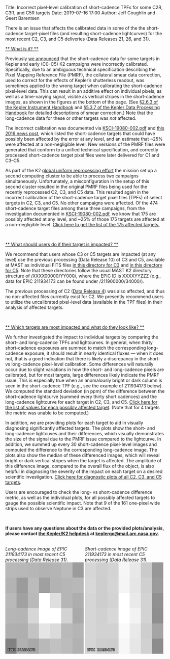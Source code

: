 Title: Incorrect pixel-level calibration of short-cadence TPFs for some C2R, C3R, and C5R targets
Date: 2019-07-16 17:00
Author: Jeff Coughlin and Geert Barentsen

There is an issue that affects the calibrated data in some of the the short-cadence target-pixel files (and resulting short-cadence lightcurves) for the most recent C2, C3, and C5 deliveries (Data Releases 21, 26, and 31).

<u> ** What is it? ** </u>

Previously [we announced](problem-with-kepler-and-k2-short-cadence-pixel-calibration.html) that the short-cadence data for some targets in Kepler and early (C0&ndash;C5) K2 campaigns were incorrectly calibrated. Specifically, due to an ambiguous technical specification describing the Pixel Mapping Reference File (PMRF), the collateral smear data correction, used to correct for the effects of Kepler’s shutterless readout, was sometimes applied to the wrong target when calibrating the short-cadence pixel-level data. This can result in an additive effect on individual pixels, as well as a time-varying signal, visible as vertical stripes in the short-cadence images, as shown in the figures at the bottom of the page. (See [§2.6.3 of the Kepler Instrument Handbook](https://archive.stsci.edu/files/live/sites/mast/files/home/missions-and-data/kepler/_documents/KSCI-19033-002-instrument-hb.pdf#page=25) and [§5.3.7 of the Kepler Data Processing Handbook](https://archive.stsci.edu/files/live/sites/mast/files/home/missions-and-data/kepler/_documents/KSCI-19081-002-KDPH.pdf#page=120) for detailed descriptions of smear correction.) Note that the long-cadence data for these or other targets was *not* affected.

The incorrect calibration was documented via [KSCI-19080-002.pdf](data/documentation/KSCI-19080-002.pdf) and [this 2016 news post](problem-with-kepler-and-k2-short-cadence-pixel-calibration.html), which listed the short-cadence targets that could have possibly been affected by the error at any level, and an estimate that ~25% were affected at a non-negligible level. New versions of the PMRF files were generated that conform to a unified technical specification, and correctly processed short-cadence target pixel files were later delivered for C1 and C3&ndash;C5.

As part of the K2 [global uniform reprocessing effort](k2-uniform-global-reprocessing-underway.html) the mission set up a second computing cluster to be able to process two campaigns simultaneously. Unfortunately, a misconfiguration in the setup of this second cluster resulted in the original PMRF files being used for the recently reprocessed C2, C3, and C5 data. This resulted again in the incorrect calibration of the short-cadence target pixel files (TPFs) of select targets in C2, C3, and C5. No other campaigns were affected. Of the 474 short-cadence target files among these three campaigns, from the investigation documented in [KSCI-19080-002.pdf](data/documentation/KSCI-19080-002.pdf), we know that 175 are possibly affected at any level, and ~25% of those 175 targets are affected at a non-negligible level. [Click here to get the list of the 175 affected targets.](/data/documentation/k2_reproc_c2_c3_c5_bad_short_cadence_target_list.csv)

<br>

<u> ** What should users do if their target is impacted? ** </u>

We recommend that users whose C3 or C5 targets are impacted (at any level) use the previous processing (Data Release 10) of C3 and C5, available at MAST as individual FITS files [in this directory for C3](https://archive.stsci.edu/missions/k2/target_pixel_files/old_release_bundles/c3/c3_old_release_files/) and [in this directory for C5](https://archive.stsci.edu/missions/k2/target_pixel_files/old_release_bundles/c5/c5_old_release_files/). Note that these directories follow the usual MAST K2 directory structure of /XXXX00000/YY000/, where the EPIC ID is XXXXYYZZZ (e.g., data for EPIC 211934173 can be found under /211900000/34000/).

The previous processing of C2 (<a href="k2-pipeline-release-notes.html#data-release-4">Data Release 4</a>) was also affected, and thus no non-affected files currently exist for C2. We presently recommend users to utilize the uncalibrated pixel-level data (available in the TPF files) in their analysis of affected targets.

<br>

<u> ** Which targets are most impacted and what do they look like? ** </u>

We further investigated the impact to individual targets by comparing the short- and long-cadence TPFs and lightcurves. In general, when thirty short-cadence exposures are summed to match the corresponding long-cadence exposure, it should result in nearly identical fluxes &mdash; when it does not, that is a good indication that there is likely a discrepancy in the short- vs long-cadence pixel-level calibration. Some differences will naturally occur due to slight variations in how the short- and long-cadence pixels are calibrated, but for most targets, large differences likely indicate the PMRF issue. This is especially true when an anomalously bright or dark column is seen in the short-cadence TPF (e.g., see the example of 211934173 below). We computed the standard deviation (in ppm) of the difference between the short-cadence lightcurve (summed every thirty short cadences) and the long-cadence lightcurve for each target in C2, C3, and C5. [Click here for the list of values for each possibly affected target](/data/documentation/k2_reproc_c2_c3_c5_short_long_lightcurve_diff_std.csv). (Note that for 4 targets the metric was unable to be computed.)

In addition, we are providing plots for each target to aid in visually diagnosing significantly affected targets. The plots show the short- and long-cadence lightcuves and their differences, which visually demonstrates the size of the signal due to the PMRF issue compared to the lightcurve. In addition, we summed up every 30 short-cadence pixel-level images and computed the difference to the corresponding long-cadence image. The plots also show the median of these differenced images, which will reveal bright or dark vertical stripes when the target is affected. The amplitude of this difference image, compared to the overall flux of the object, is also helpful in diagnosing the severity of the impact on each target on a desired scientific investigation. [Click here for diagnostic plots of all C2, C3, and C5 targets](/images/news/pmrf/).

Users are encouraged to check the long- vs short-cadence difference metric, as well as the individual plots, for all possibly affected targets to gauge the possible scientific impact. Note that 9 of the 161 one-pixel wide strips used to observe Neptune in C3 are affected.

<br>

**If users have any questions about the data or the provided plots/analysis, please contact [the Kepler/K2 helpdesk](https://keplerscience.arc.nasa.gov/helpdesk.html) at <keplergo@mail.arc.nasa.gov>.**

<br>

<div class="thumbnail" style="width: 49%;display: inline-block;">
<div class="caption">
<i>Long-cadence image of EPIC 211934173 in most recent C5 processing (Data Release 31).</i>
<a href="images/news/epic211934173-lc.png">
<img src="images/news/epic211934173-lc.png" class="img-responsive" alt="EPIC 211934173 long-cadence image">
</a>
</div>
</div>

<div class="thumbnail" style="width: 49%;display: inline-block;">
<div class="caption">
<i>Short-cadence image of EPIC 211934173 in most recent C5 processing (Data Release 31).</i>
<a href="images/news/epic211934173-sc.png">
<img src="images/news/epic211934173-sc.png" class="img-responsive" alt="EPIC 211934173 short-cadence image">
</a>
</div>
</div>

